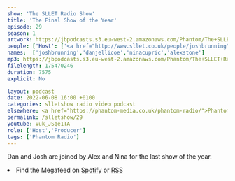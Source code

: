 ```yaml
---
show: 'The SLLET Radio Show'
title: 'The Final Show of the Year'
episode: 29
season: 1
artwork: https://jbpodcasts.s3.eu-west-2.amazonaws.com/Phantom/The+SLLET+Radio+Show/2021-09-27+-+SLLET+radio+square.png
people: ['Host': ['<a href="http://www.sllet.co.uk/people/joshbrunning">Josh Brunning</a>', '<a href="http://www.sllet.co.uk/people/danjellicoe">Dan Jellicoe</a>'], 'Guests':['<a href="http://www.sllet.co.uk/people/ninacupric">Nina Ćuprić</a>','<a href="http://www.sllet.co.uk/people/alexstone">Alex Stone</a>']]
names:  ['joshbrunning','danjellicoe','ninacupric','alexstone']
mp3: https://jbpodcasts.s3.eu-west-2.amazonaws.com/Phantom/The+SLLET+Radio+Show/2022-06-08+-+29.mp3
filelength: 175470246
duration: 7575
explicit: No

layout: podcast
date: 2022-06-08 16:00 +0100
categories: slletshow radio video podcast
elsewhere: <a href="https://phantom-media.co.uk/phantom-radio/">Phantom Media</a>
permalink: /slletshow/29
youtube: Vuk_JSqe1TA
role: ['Host','Producer']
tags: ['Phantom Radio']
---
```


Dan and Josh are joined by Alex and Nina for the last show of the year.

<li>Find the Megafeed on <a href="https://open.spotify.com/show/1WGc6YCF3UfAL7E62gHLAS?si=eff5901deb8d498e">Spotify</a> or <a href="https://anchor.fm/s/849e58ac/podcast/rss">RSS</a></li>
